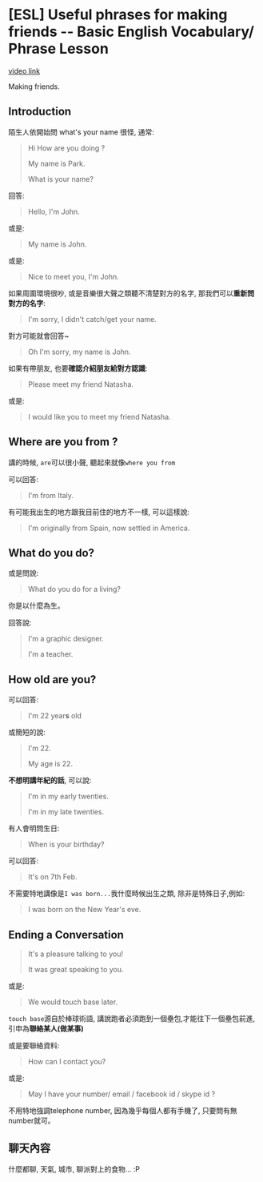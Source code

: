 # [ESL] Useful phrases for making friends -- Basic English Vocabulary/ Phrase Lesson 

[video link](https://youtu.be/VMAe4n3f0ew)

Making friends.

## Introduction 

陌生人依開始問 what's your name 很怪, 通常: 

> Hi How are you doing ? 
>
> My name is Park.
>
> What is your name? 

回答: 

> Hello, I'm John.

或是: 

> My name is John.

或是: 

> Nice to meet you, I'm John.

如果周圍環境很吵, 或是音樂很大聲之類聽不清楚對方的名字, 那我們可以**重新問對方的名字**: 

> I'm sorry, I didn't catch/get your name.

對方可能就會回答~ 

> Oh I'm sorry, my name is John.

如果有帶朋友, 也要**確認介紹朋友給對方認識**: 

> Please meet my friend Natasha.

或是: 

> I would like you to meet my friend Natasha.

## Where are you from ?

講的時候, `are`可以很小聲, 聽起來就像`where you from`

可以回答: 

> I'm from Italy.

有可能我出生的地方跟我目前住的地方不一樣, 可以這樣說: 

> I'm originally from Spain, now settled in America.

## What do you do?

或是問說: 

> What do you do for a living? 

你是以什麼為生。

回答說: 

> I'm a graphic designer.
>
> I'm a teacher.

## How old are you? 

可以回答: 

> I'm 22 year**s** old

或簡短的說: 

> I'm 22.
>
> My age is 22.

**不想明講年紀的話**, 可以說: 

> I'm in my early twenties.
>
> I'm in my late twenties.

有人會明問生日: 

> When is your birthday?

可以回答: 

> It's on 7th Feb.

不需要特地講像是`I was born...`我什麼時候出生之類, 除非是特殊日子,例如: 

> I was born on the New Year's eve.

## Ending a Conversation

> It's a pleasure talking to you!
>
> It was great speaking to you.

或是: 

> We would touch base later.

`touch base`源自於棒球術語, 講說跑者必須跑到一個壘包,才能往下一個壘包前進, 引申為**聯絡某人(做某事)**

或是要聯絡資料: 

> How can I contact you? 

或是: 

> May I have your number/ email / facebook id / skype id ? 

不用特地強調telephone number, 因為幾乎每個人都有手機了, 只要問有無number就可。

## 聊天內容

什麼都聊, 天氣, 城市, 聊派對上的食物... :P 
